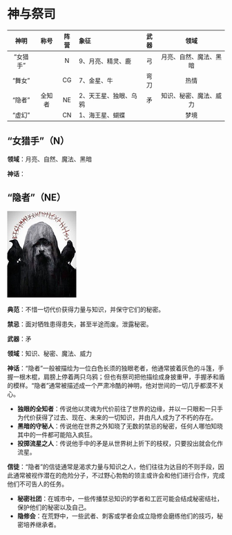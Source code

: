 # 神与祭司

|神明|称号|阵营|象征|武器|领域|
|:-:|:-:|:-:|:-|:-:|:-:|
|“女猎手”||N|9、月亮、精灵、鹿|弓|月亮、自然、魔法、黑暗|
|“舞女”||CG|7、金星、牛|弯刀|热情|
|“隐者”|全知者|NE|2、天王星、独眼、乌鸦|矛|知识、秘密、魔法、威力|
|“虚幻”||CN|1、海王星、蝴蝶||梦境|

## “女猎手”（N）

**领域**：月亮、自然、魔法、黑暗

**神话**：

## “隐者”（NE）

![](./pic/odin.jpg)

**典范**：不惜一切代价获得力量与知识，并保守它们的秘密。

**禁忌**：面对牺牲患得患失，甚至半途而废。泄露秘密。

**武器**：矛

**领域**：知识、秘密、魔法、威力

**神话**：“隐者”一般被描绘为一位白色长须的独眼老者，他通常披着灰色的斗篷，手握一根木棍，肩膀上停着两只乌鸦；但也有祭司把他描绘成身披重甲，手握矛和盾的模样。“隐者”通常被描述成一个严肃冷酷的神明，他对世间的一切几乎都漠不关心。
- **独眼的全知者**：传说他以灵魂为代价前往了世界的边缘，并以一只眼和一只手为代价获得了过去、现在、未来的一切知识，并由凡人成为了不朽的存在。
- **黑暗的守秘人**：传说他在世界之外知晓了无数的禁忌的秘密，任何人哪怕知晓其中的一件都可能陷入疯狂。
- **投掷流星之人**：传说他手中的矛是从世界树上折下的枝杈，只要投出就会化作流星。

**信徒**：“隐者”的信徒通常是渴求力量与知识之人，他们往往为达目的不则手段，因此通常被视作潜在的危险分子，不过野心勃勃的领主或许会和他们进行合作，完成他们不可告人的任务。
- **秘密社团**：在城市中，一些传播禁忌知识的学者和工匠可能会结成秘密结社，保护他们的秘密以及自己。
- **隐修会**：在荒野中，一些武者、刺客或学者会成立隐修会磨练他们的技巧，秘密培养继承者。

